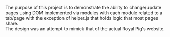 The purpose of this project is to demonstrate the ability to change/update pages using DOM implemented via modules with each module related to a tab/page with the exception of  helper.js that holds logic that most pages share.  
The design was an attempt to mimick that of the actual Royal Pig's website.
